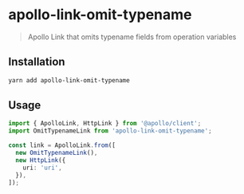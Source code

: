 # apollo-link-omit-typename

> Apollo Link that omits typename fields from operation variables

## Installation

```sh
yarn add apollo-link-omit-typename
```

## Usage

```ts
import { ApolloLink, HttpLink } from '@apollo/client';
import OmitTypenameLink from 'apollo-link-omit-typename';

const link = ApolloLink.from([
  new OmitTypenameLink(),
  new HttpLink({
    uri: 'uri',
  }),
]);

```

